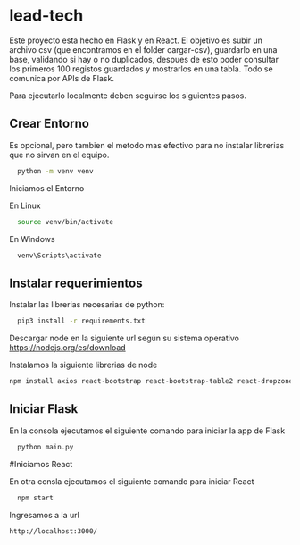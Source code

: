 # lead-tech

Este proyecto esta hecho en Flask y en React. El objetivo es subir un archivo csv (que encontramos en el folder cargar-csv), guardarlo en una base, validando si hay o no duplicados, despues de esto poder consultar los primeros 100 registos guardados y mostrarlos en una tabla. Todo se comunica por APIs de Flask.

Para ejecutarlo localmente deben seguirse los siguientes pasos.

## Crear Entorno

Es opcional, pero tambien el metodo mas efectivo para no instalar librerias que no sirvan en el equipo.

```bash
  python -m venv venv
```
Iniciamos el Entorno

En Linux
```bash
  source venv/bin/activate
```
En Windows
```bash
  venv\Scripts\activate
```

## Instalar requerimientos

Instalar las librerias necesarias de python:

```bash
  pip3 install -r requirements.txt
```

Descargar node en la siguiente url según su sistema operativo https://nodejs.org/es/download

Instalamos la siguiente librerias de node 


```bash
npm install axios react-bootstrap react-bootstrap-table2 react-dropzone flask-sqlalchemy flask-cors flask-restful react-router-dom routes react-bootstrap bootstrap
```

## Iniciar Flask

En la consola ejecutamos el siguiente comando para iniciar la app de Flask

```bash
  python main.py
```

#Iniciamos React

En otra consla ejecutamos el siguiente comando para iniciar React
```bash
  npm start
```

Ingresamos a la url 
```bash
http://localhost:3000/
```